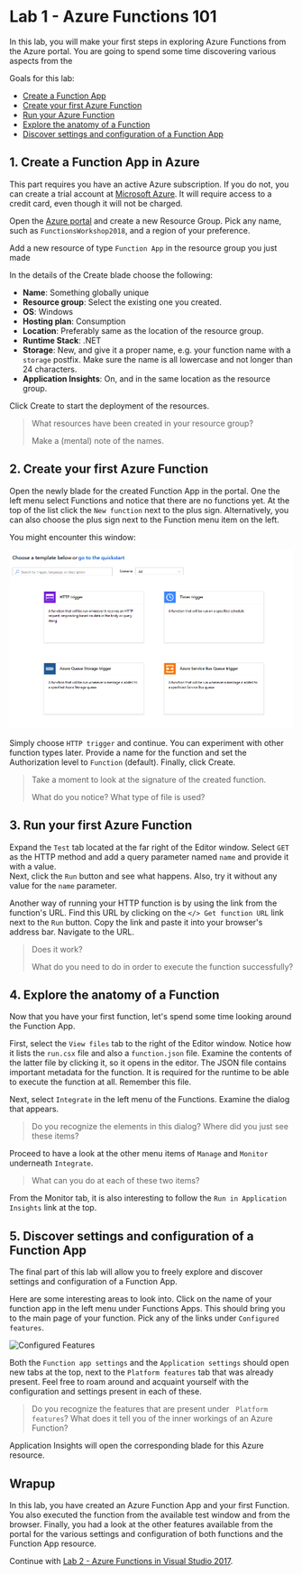 # Lab 1 - Azure Functions 101

In this lab, you will make your first steps in exploring Azure Functions from the Azure portal. You are going to spend some time discovering various aspects from the 

Goals for this lab: 
- [Create a Function App](#1)
- [Create your first Azure Function](#2)
- [Run your Azure Function](#3)
- [Explore the anatomy of a Function](#4)
- [Discover settings and configuration of a Function App](#5)

## <a name="1"></a>1. Create a Function App in Azure

This part requires you have an active Azure subscription. If you do not, you can create a trial account at [Microsoft Azure](https://azure.microsoft.com/en-us/free/). It will require access to a credit card, even though it will not be charged.

Open the [Azure portal](https://portal.azure.com) and create a new Resource Group. Pick any name, such as ```FunctionsWorkshop2018```, and a region of your preference.

Add a new resource of type ```Function App``` in the resource group you just made 

In the details of the Create blade choose the following:
- **Name**: Something globally unique
- **Resource group**: Select the existing one you created.
- **OS**: Windows
- **Hosting plan**: Consumption
- **Location**: Preferably same as the location of the resource group.
- **Runtime Stack**: .NET
- **Storage**: New, and give it a proper name, e.g. your function name with a ```storage``` postfix. Make sure the name is all lowercase and not longer than 24 characters.
- **Application Insights**: On, and in the same location as the resource group.

Click Create to start the deployment of the resources.

> What resources have been created in your resource group? 
>
> Make a (mental) note of the names. 

## <a name="2"></a>2. Create your first Azure Function 

Open the newly blade for the created Function App in the portal. 
One the left menu select Functions and notice that there are no functions yet. At the top of the list click the ```New function``` next to the plus sign. Alternatively, you can also choose the plus sign next to the Function menu item on the left.

You might encounter this window:

![New Function](images/NewFunction.png)

Simply choose ```HTTP trigger``` and continue. You can experiment with other function types later. 
Provide a name for the function and set the Authorization level to ```Function``` (default). Finally, click Create.

> Take a moment to look at the signature of the created function. 
>
> What do you notice? What type of file is used?

## <a name="3"></a>3. Run your first Azure Function 

Expand the `Test` tab located at the far right of the Editor window. Select `GET` as the HTTP method and add a query parameter named ```name``` and provide it with a value.  
Next, click the `Run` button and see what happens. 
Also, try it without any value for the ```name``` parameter.

Another way of running your HTTP function is by using the link from the function's URL. Find this URL by clicking on the ```</> Get function URL``` link next to the `Run` button. Copy the link and paste it into your browser's address bar. Navigate to the URL. 

> Does it work? 
>
> What do you need to do in order to execute the function successfully?

## <a name="4"></a>4. Explore the anatomy of a Function

Now that you have your first function, let's spend some time looking around the Function App. 

First, select the ```View files``` tab to the right of the Editor window. Notice how it lists the ```run.csx``` file and also a ```function.json``` file. Examine the contents of the latter file by clicking it, so it opens in the editor. The JSON file contains important metadata for the function. It is required for the runtime to be able to execute the function at all. Remember this file.

Next, select ```Integrate``` in the left menu of the Functions. Examine the dialog that appears.

> Do you recognize the elements in this dialog? Where did you just see these items?

Proceed to have a look at the other menu items of ```Manage``` and ```Monitor``` underneath ```Integrate```.

> What can you do at each of these two items?

From the Monitor tab, it is also interesting to follow the ```Run in Application Insights``` link at the top.

## <a name="5"></a>5. Discover settings and configuration of a Function App

The final part of this lab will allow you to freely explore and discover settings and configuration of a Function App. 

Here are some interesting areas to look into. Click on the name of your function app in the left menu under Functions Apps. This should bring you to the main page of your function. Pick any of the links under ```Configured features```.

![Configured Features](images/ConfiguredFeatures.png)

Both the ```Function app settings``` and the ```Application settings``` should open new tabs at the top, next to the ```Platform features``` tab that was already present. Feel free to roam around and acquaint yourself with the configuration and settings present in each of these.

> Do you recognize the features that are present under ``` Platform features```? What does it tell you of the inner workings of an Azure Function?

Application Insights will open the corresponding blade for this Azure resource.

## Wrapup

In this lab, you have created an Azure Function App and your first Function. You also executed the function from the available test window and from the browser. Finally, you had a look at the other features available from the portal for the various settings and configuration of both functions and the Function App resource.

Continue with [Lab 2 - Azure Functions in Visual Studio 2017](Lab2-VS2017.md).

